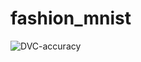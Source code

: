 # fashion_mnist

![DVC-accuracy](https://img.shields.io/badge/dynamic/json?logo=data-version-control&colorA=black&colorB=F46737&label=Model%20Accuracy&url=https://github.com/DavidGOrtega/fashion_mnist/raw/master/metrics.json&query=accuracy)